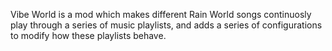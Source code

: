 Vibe World is a mod which makes different Rain World songs continuosly play through
a series of music playlists, and adds a series of configurations to modify how these playlists behave.